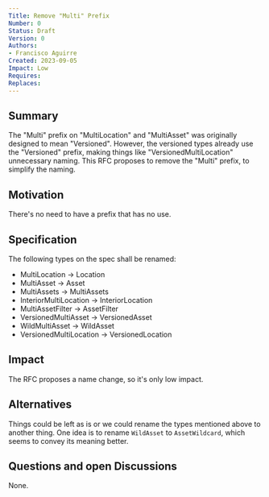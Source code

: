 ```yaml
---
Title: Remove "Multi" Prefix
Number: 0
Status: Draft
Version: 0
Authors:
- Francisco Aguirre
Created: 2023-09-05
Impact: Low
Requires:
Replaces:
---
```


## Summary

The "Multi" prefix on "MultiLocation" and "MultiAsset" was originally designed to mean "Versioned".
However, the versioned types already use the "Versioned" prefix, making things like "VersionedMultiLocation" unnecessary naming.
This RFC proposes to remove the "Multi" prefix, to simplify the naming.

## Motivation

There's no need to have a prefix that has no use.

## Specification

The following types on the spec shall be renamed:
- MultiLocation -> Location
- MultiAsset -> Asset
- MultiAssets -> MultiAssets
- InteriorMultiLocation -> InteriorLocation
- MultiAssetFilter -> AssetFilter
- VersionedMultiAsset -> VersionedAsset
- WildMultiAsset -> WildAsset
- VersionedMultiLocation -> VersionedLocation

## Impact

The RFC proposes a name change, so it's only low impact.

## Alternatives

Things could be left as is or we could rename the types mentioned above to another thing.
One idea is to rename `WildAsset` to `AssetWildcard`, which seems to convey its meaning better.

## Questions and open Discussions

None.
